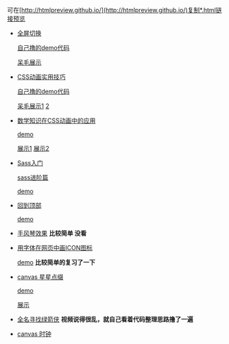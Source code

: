 可在[http://htmlpreview.github.io/](http://htmlpreview.github.io/)复制*.html链接预览

+ [全屏切换](http://www.imooc.com/view/374)

	[自己撸的demo代码](https://github.com/zhangxinxinWTB/learn/tree/master/imooc/%E5%85%A8%E5%B1%8F%E5%88%87%E6%8D%A2)
	
	[呆毛展示](http://htmlpreview.github.io/?https://github.com/zhangxinxinWTB/learn/blob/master/imooc/%E5%85%A8%E5%B1%8F%E5%88%87%E6%8D%A2/index.html)
+ [CSS动画实用技巧](http://www.imooc.com/view/357)

	[自己撸的demo代码](https://github.com/zhangxinxinWTB/learn/tree/master/imooc/CSS%E5%8A%A8%E7%94%BB%E5%AE%9E%E7%94%A8%E6%8A%80%E5%B7%A7)

	[呆毛展示1](https://github.com/zhangxinxinWTB/learn/blob/master/imooc/CSS%E5%8A%A8%E7%94%BB%E5%AE%9E%E7%94%A8%E6%8A%80%E5%B7%A7/index.html)
	[2](http://htmlpreview.github.io/?https://github.com/zhangxinxinWTB/learn/blob/master/imooc/CSS%E5%8A%A8%E7%94%BB%E5%AE%9E%E7%94%A8%E6%8A%80%E5%B7%A7/hours.html)

+ [数学知识在CSS动画中的应用](http://www.imooc.com/view/362)

	[demo](https://github.com/zhangxinxinWTB/learn/tree/master/imooc/%E6%95%B0%E5%AD%A6%E7%9F%A5%E8%AF%86%E5%9C%A8css%E5%8A%A8%E7%94%BB%E4%B8%AD%E7%9A%84%E5%BA%94%E7%94%A8)

	[展示1](http://htmlpreview.github.io?https://github.com/zhangxinxinWTB/learn/blob/master/imooc/%E6%95%B0%E5%AD%A6%E7%9F%A5%E8%AF%86%E5%9C%A8css%E5%8A%A8%E7%94%BB%E4%B8%AD%E7%9A%84%E5%BA%94%E7%94%A8/diy/%E5%BE%84%E5%90%91%E8%8F%9C%E5%8D%95.html)
	[展示2](http://htmlpreview.github.io?https://github.com/zhangxinxinWTB/learn/blob/master/imooc/%E6%95%B0%E5%AD%A6%E7%9F%A5%E8%AF%86%E5%9C%A8css%E5%8A%A8%E7%94%BB%E4%B8%AD%E7%9A%84%E5%BA%94%E7%94%A8/diy/%E6%97%B6%E9%92%9F.html)


+ [Sass入门](http://www.imooc.com/learn/311)

	[sass进阶篇](http://www.imooc.com/view/436)
	
	[demo](https://github.com/zhangxinxinWTB/learn/tree/master/imooc/sass)

+ [回到顶部](http://www.imooc.com/view/65)

	[demo](https://github.com/zhangxinxinWTB/learn/tree/master/imooc/%E5%9B%9E%E5%88%B0%E9%A1%B6%E9%83%A8)

+ [手风琴效果](http://www.imooc.com/view/72) __比较简单 没看__


+ [用字体在网页中画ICON图标](http://www.imooc.com/view/243)

	[demo](https://github.com/zhangxinxinWTB/learn/tree/master/imooc/icon) __比较简单的复习了一下__

+ [canvas 星星点缀](http://www.imooc.com/learn/338)
	
	[demo](https://github.com/zhangxinxinWTB/learn/tree/master/imooc/canvas%20%E6%98%9F%E6%98%9F%E7%82%B9%E7%BC%80)

	[展示](http://htmlpreview.github.io?https://github.com/zhangxinxinWTB/learn/blob/master/imooc/canvas%20%E6%98%9F%E6%98%9F%E7%82%B9%E7%BC%80/self.html)

+ [全名寻找绿箭侠](http://www.imooc.com/video/3274) __视频说得很乱，就自己看着代码整理思路撸了一遍__

+ [canvas 时钟](http://htmlpreview.github.io/?https://github.com/zhangxinxinWTB/learn/blob/master/imooc/canvas%20%E6%97%B6%E9%92%9F/self/index.html)

	